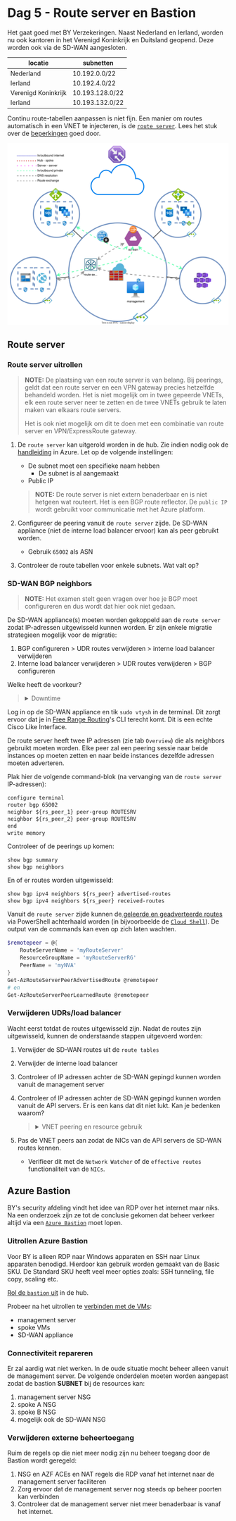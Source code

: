 # Dag 5 - Route server en Bastion

Het gaat goed met BY Verzekeringen. Naast Nederland en Ierland, worden nu ook kantoren in het Verenigd Koninkrijk en Duitsland geopend. Deze worden ook via de SD-WAN aangesloten.

| locatie | subnetten | 
| --- | --- | 
| Nederland | 10.192.0.0/22 |
| Ierland | 10.192.4.0/22 |
| Verenigd Koninkrijk | 10.193.128.0/22 |
| Ierland | 10.193.132.0/22 |

Continu route-tabellen aanpassen is niet fijn. Een manier om routes automatisch in een VNET te injecteren, is de [`route server`](https://docs.microsoft.com/en-us/azure/route-server/overview). Lees het stuk over de [beperkingen](https://docs.microsoft.com/en-us/azure/route-server/overview#route-server-limits) goed door.

![Route server](./data/route_server.svg)

## Route server

### Route server uitrollen

> **NOTE:** De plaatsing van een route server is van belang. Bij peerings, geldt dat een route server en een VPN gateway precies hetzelfde behandeld worden. Het is niet mogelijk om in twee gepeerde VNETs, elk een route server neer te zetten en de twee VNETs gebruik te laten maken van elkaars route servers.
>
> Het is ook niet mogelijk om dit te doen met een combinatie van route server en VPN/ExpressRoute gateway.

1. De `route server` kan uitgerold worden in de hub. Zie indien nodig ook de [handleiding](https://docs.microsoft.com/en-us/azure/route-server/quickstart-configure-route-server-portal) in Azure. Let op de volgende instellingen:
    * De subnet moet een specifieke naam hebben
        * De subnet is al aangemaakt
    * Public IP

    > **NOTE:** De route server is niet extern benaderbaar en is niet hetgeen wat routeert. Het is een BGP route reflector. De `public IP` wordt gebruikt voor communicatie met het Azure platform.
1. Configureer de peering vanuit de `route server` zijde. De SD-WAN appliance (niet de interne load balancer ervoor) kan als peer gebruikt worden.
    * Gebruik `65002` als ASN
1. Controleer de route tabellen voor enkele subnets. Wat valt op?

### SD-WAN BGP neighbors

> **NOTE:** Het examen stelt geen vragen over hoe je BGP moet configureren en dus wordt dat hier ook niet gedaan.

De SD-WAN appliance(s) moeten worden gekoppeld aan de `route server` zodat IP-adressen uitgewisseld kunnen worden. Er zijn enkele migratie strategieen mogelijk voor de migratie: 

1. BGP configureren > UDR routes verwijderen > interne load balancer verwijderen
1. Interne load balancer verwijderen > UDR routes verwijderen > BGP configureren

Welke heeft de voorkeur?
> <details><summary>Downtime</summary>
>
> In de meeste situaties is downtime niet gewenst. Door de BGP koppeling eerst op te zetten en vervolgens de UDR's aan te passen en als laatst de load balancer te verwijderen, heb je minder/geen downtime.

</details>

Log in op de SD-WAN appliance en tik `sudo vtysh` in de terminal. Dit zorgt ervoor dat je in [Free Range Routing](https://frrouting.org/)'s CLI terecht komt. Dit is een echte Cisco Like Interface.

De route server heeft twee IP adressen (zie tab `Overview`) die als neighbors gebruikt moeten worden. Elke peer zal een peering sessie naar beide instances op moeten zetten en naar beide instances dezelfde adressen moeten adverteren.

Plak hier de volgende command-blok (na vervanging van de `route server` IP-adressen):

```cisco
configure terminal
router bgp 65002
neighbor ${rs_peer_1} peer-group ROUTESRV
neighbor ${rs_peer_2} peer-group ROUTESRV
end
write memory
```

Controleer of de peerings up komen:

```cisco
show bgp summary
show bgp neighbors
```

En of er routes worden uitgewisseld:
```cisco
show bgp ipv4 neighbors ${rs_peer} advertised-routes
show bgp ipv4 neighbors ${rs_peer} received-routes
```

Vanuit de `route server` zijde kunnen de[ geleerde en geadverteerde routes](https://docs.microsoft.com/en-us/azure/route-server/quickstart-configure-route-server-powershell#troubleshooting) via PowerShell achterhaald worden (in bijvoorbeelde de [`Cloud Shell`](https://docs.microsoft.com/en-us/azure/cloud-shell/overview)). De output van de commands kan even op zich laten wachten.

```powershell
$remotepeer = @{
    RouteServerName = 'myRouteServer'
    ResourceGroupName = 'myRouteServerRG'
    PeerName = 'myNVA'
}
Get-AzRouteServerPeerAdvertisedRoute @remotepeer
# en 
Get-AzRouteServerPeerLearnedRoute @remotepeer
```

### Verwijderen UDRs/load balancer

Wacht eerst totdat de routes uitgewisseld zijn. Nadat de routes zijn uitgewisseld, kunnen de onderstaande stappen uitgevoerd worden:

1. Verwijder de SD-WAN routes uit de `route tables` 
1. Verwijder de interne load balancer
1. Controleer of IP adressen achter de SD-WAN gepingd kunnen worden vanuit de management server
1. Controleer of IP adressen achter de SD-WAN gepingd kunnen worden vanuit de API servers. Er is een kans dat dit niet lukt. Kan je bedenken waarom?

    > <details><summary>VNET peering en resource gebruik</summary>
    >
    > De VNET peerings hebben allerlei opties. Een van de opties is om gebruik te maken van de Route Server/VPN gateway van de gepeerde     netwerk. Als dit uit staat, zullen de spokes de routes niet geleerd hebben. Ook als in de hub het niet toegestaan is dat peers zijn     gateway/route server gebruiken kan het falen.
    >
    > Echter, de default route is de Azure Firewall. Indien hier een allow-any-any is geconfigureerd, kan stateless verkeer mogelijk wel lukken. De AZF zal namelijk verkeer voor deze subnetten ontvangen en doorzetten naar zijn default gateway. Deze kent de BGP routes en stuurt het verkeer door naar de SD-WAN appliance. De SD-WAN appliance kent de API server subnetten door de peering en zal het verkeer direct terugsturen. TCP verkeer faalt (AZF ziet maar een kant van de sessie), maar ICMP zal prima lukken.

    </details>
1. Pas de VNET peers aan zodat de NICs van de API servers de SD-WAN routes kennen.
    * Verifieer dit met de `Network Watcher` of de `effective routes` functionaliteit van de `NICs`.


## Azure Bastion

BY's security afdeling vindt het idee van RDP over het internet maar niks. Na een onderzoek zijn ze tot de conclusie gekomen dat beheer verkeer altijd via een [`Azure Bastion`](https://docs.microsoft.com/en-us/azure/bastion/bastion-overview) moet lopen.

### Uitrollen Azure Bastion

Voor BY is alleen RDP naar Windows apparaten en SSH naar Linux apparaten benodigd. Hierdoor kan gebruik worden gemaakt van de Basic SKU. De Standard SKU heeft veel meer opties zoals: SSH tunneling, file copy, scaling etc. 

[Rol de `bastion` uit](https://docs.microsoft.com/en-us/azure/bastion/quickstart-host-portal#createvmset) in de hub.

Probeer na het uitrollen te [verbinden met de VMs](https://docs.microsoft.com/en-us/azure/bastion/quickstart-host-portal#connect):
* management server
* spoke VMs
* SD-WAN appliance

### Connectiviteit repareren

Er zal aardig wat niet werken. In de oude situatie mocht beheer alleen vanuit de management server. De volgende onderdelen moeten worden aangepast zodat de bastion **SUBNET** bij de resources kan:
1. management server NSG
1. spoke A NSG
1. spoke B NSG
1. mogelijk ook de SD-WAN NSG

### Verwijderen externe beheertoegang

Ruim de regels op die niet meer nodig zijn nu beheer toegang door de Bastion wordt geregeld:
1. NSG en AZF ACEs en NAT regels die RDP vanaf het internet naar de management server faciliteren
1. Zorg ervoor dat de management server nog steeds op beheer poorten kan verbinden
1. Controleer dat de management server niet meer benaderbaar is vanaf het internet.
